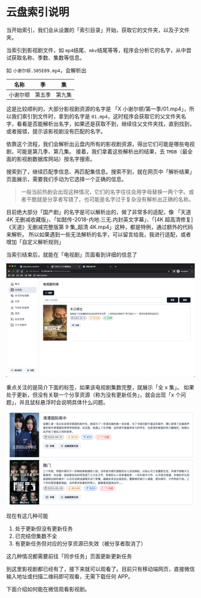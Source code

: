 # 云盘索引说明

当开始索引，我们会从设置的「索引目录」开始，获取它的文件夹，以及子文件夹。

当索引到影视剧文件，如 `mp4`结尾、`mkv`结尾等等，程序会分析它的名字，从中尝试获取名称、季数、集数等信息。

如 `小谢尔顿.S05E09.mp4`，会解析出

| 名称     | 季     | 集     |
| -------- | ------ | ------ |
| 小谢尔顿 | 第五季 | 第九集 |

这是比较顺利的，大部分影视剧资源的名字是 「X 小谢尔顿/第一季/01.mp4」，所以我们索引到文件时，拿到的名字是 `01.mp4`，这时程序会获取它的父文件夹名字，看看是否能解析出名字，如果还是获取不到，继续往父文件夹找，直到找到，或者报错，提示该影视剧没有匹配的名字。

依靠这个流程，我们会解析出云盘内所有的影视剧资源，得出它们可能是哪些电视剧，可能是第几季、第几集。
接着，我们拿着这些解析出的结果，去 `TMDB`（最全面的影视剧数据库网站）按名字搜索。

搜索到了，继续匹配季信息、再匹配集信息。搜索不到，就在网页中「解析结果」页面展示，需要我们手动为它选择一个正确的信息。

> 一般当前热剧会出现这种情况，它们的名字往往会用字母替换一两个字。或者干脆就是分享者写错了。也可能是名字过于复杂没有解析出正确的名称。

目前绝大部分「国产剧」的名字是可以解析出的，做了非常多的适配，像 「天道 4K 无删减收藏版」、「如懿传-2018-内地.三无.内封英文字幕」、「[4K 超高清修复]《天道》无删减完整版第 9 集\_超清 4K.mp4」这种，都是特例，通过额外的代码来解析。
所以如果遇到一些无法解析的名字，可以留言给我，我进行适配，或者增加「自定义解析规则」

当索引结束后，就能在「电视剧」页面看到详细的信息了

![22.png](/images/f0b13cd8aae7b955020a2eef0f93700a.png)

重点关注的是简介下面的标签，如果该电视剧集数完整，就展示「全 x 集」。
如果处于更新，但没有关联一个分享资源（称为没有更新任务」，就会出现「x 个问题」，并且鼠标悬浮时会说明具体什么问题。

![42.png](/images/140cd1d4d5ea399fd1fa48368a198957.png)

现在有这几种可能

1. 处于更新但没有更新任务
2. 已完结但集数不全
3. 有更新任务但对应的分享资源已失效（被分享者取消了）

这几种情况都需要前往「同步任务」页面更新更新任务

到这里影视剧都已经有了，接下来就可以观看了。目前只有移动端网页，直接微信输入地址或扫描二维码即可观看，无需下载任何 APP。

下面介绍如何能在微信观看影视剧。
